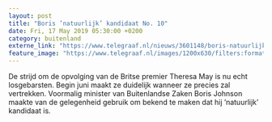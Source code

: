 ```yaml
---
layout: post
title: "Boris ’natuurlijk’ kandidaat No. 10"
date: Fri, 17 May 2019 05:30:00 +0200
category: buitenland
externe_link: "https://www.telegraaf.nl/nieuws/3601148/boris-natuurlijk-kandidaat-no-10"
feature_image: "https://www.telegraaf.nl/images/1200x630/filters:format(jpeg):quality(80)/cdn-kiosk-api.telegraaf.nl/2811173c-78c9-11e9-849b-02d1dbdc35d1.jpg"
---
```


<p class="intro">De strijd om de opvolging van de Britse premier Theresa May is nu echt losgebarsten. Begin juni maakt ze duidelijk wanneer ze precies zal vertrekken. Voormalig minister van Buitenlandse Zaken Boris Johnson maakte van de gelegenheid gebruik om bekend te maken dat hij ’natuurlijk’ kandidaat is.</p>
